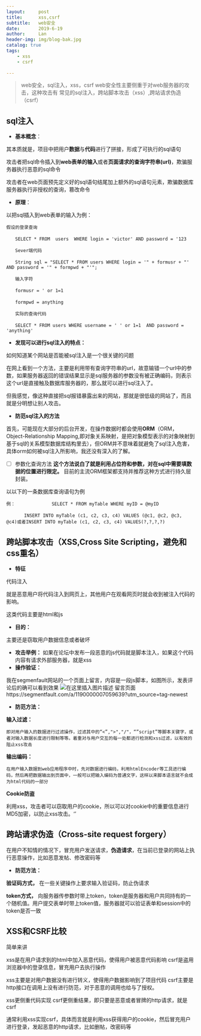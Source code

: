 ```yaml
---
layout:     post
title:      xss,csrf
subtitle:   web安全
date:       2019-6-19
author:     Lan
header-img: img/blog-bak.jpg
catalog: true
tags:
    - xss
    - csrf
    
---
```

>web安全，sql注入，xss，csrf
web安全性主要侧重于对web服务器的攻击，这种攻击有 常见的sql注入，跨站脚本攻击（xss）,跨站请求伪造（csrf）

## sql注入


 - **基本概念**：

其本质就是，项目中把用户**数据**与**代码**进行了拼接，形成了可执行的sql语句

攻击者把sql命令插入到**web表单的输入**或者**页面请求的查询字符串(url)**，欺骗服务器执行恶意的sql命令

攻击者在web页面预先定义好的sql语句结尾加上额外的sql语句元素，欺骗数据库服务器执行非授权的查询，篡改命令


 - **原理**：

以把sql插入到web表单的输入为例：
```
假设的登录查询

　　SELECT * FROM  users  WHERE login = 'victor' AND password = '123

　　Sever端代码

　　String sql = "SELECT * FROM users WHERE login = '" + formusr + "' AND password = '" + formpwd + "'";

　　输入字符

　　formusr = ' or 1=1

　　formpwd = anything

　　实际的查询代码

　　SELECT * FROM users WHERE username = ' ' or 1=1  AND password = 'anything'  
```

 - **发现可以进行sql注入的特点：**

如何知道某个网站是否能被sql注入是一个很关键的问题

在网上看到一个方法，主要是利用带有查询字符串的url，故意输错一个url中的参数，如果服务器返回的错误结果显示是sql服务器的参数没有被正确编码，则表示这个url是直接触及数据库服务器的，那么就可以进行sql注入了。

但我感觉，像这种直接把sql报错暴露出来的网站，那就是很低级的网站了，而且就是分明想让别人攻击。

 - **防范sql注入的方法**
 
首先，可能现在大部分的后台开发，在操作数据时都会使用**ORM**（ORM，Object-Relationship Mapping,即对象关系映射，是把对象模型表示的对象映射到基于sql的关系模型数据库结构里去），但ORM并不意味着就避免了sql注入危害，具体orm如何被sql注入所影响，我还没有深入的了解。
 - [ ] 参数化查询方法
		**这个方法说白了就是利用占位符和参数，对在sql中需要填数据的位置进行限定。**
		目前的主流ORM框架都支持并推荐这种方式进行持久层封装。
		
以以下的一条数据库查询语句为例
```
例：       　　　　SELECT * FROM myTable WHERE myID = @myID

　　　　INSERT INTO myTable (c1, c2, c3, c4) VALUES (@c1, @c2, @c3, @c4)或者INSERT INTO myTable (c1, c2, c3, c4) VALUES(?,?,?,?)
```
		

## 跨站脚本攻击（XSS,Cross Site Scripting，避免和css重名）

 - **特征**

代码注入

就是恶意用户将代码注入到网页上，其他用户在观看网页时就会收到被注入代码的影响。

这类代码主要是html和js

 - **目的：**

主要还是窃取用户数据信息或者破坏

 - **攻击举例：**
如果在论坛中发布一段恶意的js代码就是脚本注入，如果这个代码内容有请求外部服务器，就是xss
 - **操作验证：**
 
我在segmenfault网站的一个页面上留言，内容是一段js脚本，如图所示，发表评论后的确可以看到效果
![在这里插入图片描述](https://img-blog.csdnimg.cn/20190619164022373.png?x-oss-process=image/watermark,type_ZmFuZ3poZW5naGVpdGk,shadow_10,text_aHR0cHM6Ly9ibG9nLmNzZG4ubmV0L0NoZW5Ydll1YW5fMDAx,size_16,color_FFFFFF,t_70)
留言页面https://segmentfault.com/a/1190000007059639?utm_source=tag-newest
 - **防范方法：**

**输入过滤：**


	即对用户输入的数据进行过滤操作，过滤其中的“<”,">","/"，“”script”等脚本关键字，或者对输入数据长度进行限制等等。着重对与用户交互的每一处都进行检测和xss过滤，以有效的阻止xss攻击
**输出编码：**

	在用户输入数据到web应用程序中时，先对数据进行编码，利用htmlEncoder等工具进行编码，然后再把数据输出到页面中，一般可以把输入编码为普通文字，这样以来脚本语言就不会成为html代码的一部分
**Cookie防盗**

利用xss，攻击者可以窃取用户的cookie，所以可以对cookie中的重要信息进行MD5加密，以防止xss攻击。‘’



## 跨站请求伪造（Cross-site request forgery）
在用户不知情的情况下，冒充用户发送请求，**伪造请求**，在当前已登录的网站上执行恶意操作，比如恶意发帖、修改密码等

 - **防范方法：**
 
**验证码方式，**
在一些关键操作上要求输入验证码，防止伪请求

**token方式，**
向服务器传参数时带上token，token是服务器和用户共同持有的一个随机值。用户提交表单时带上token值，服务器就可以验证表单和session中的token是否一致

## XSS和CSRF比较
简单来讲

xss是在用户请求到的html中加入恶意代码，使得用户被恶意代码影响
csrf是盗用浏览器中的登录信息，冒充用户去执行操作

xss主要是对用户数据没有进行转义，使得用户数据影响到了项目代码
csrf主要是http接口在调用上没有进行防范，对于恶意的调用也给与了授权。


xss更侧重代码实现
csrf更侧重结果，即只要是恶意或者冒牌的http请求，就是csrf

通常利用xss实现csrf，具体而言就是利用xss获得用户的cookie，然后冒充用户进行登录，发起恶意的http请求，比如删帖，改密码等